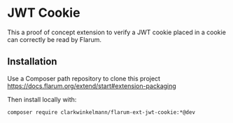 # JWT Cookie

This a proof of concept extension to verify a JWT cookie placed in a cookie can correctly be read by Flarum.

## Installation

Use a Composer path repository to clone this project https://docs.flarum.org/extend/start#extension-packaging

Then install locally with:

    composer require clarkwinkelmann/flarum-ext-jwt-cookie:*@dev
